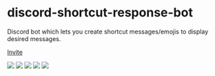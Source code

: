 # discord-shortcut-response-bot
Discord bot which lets you create shortcut messages/emojis to display desired messages.

<a href="https://discord.com/api/oauth2/authorize?client_id=858235270582894592&permissions=3221744704&scope=bot">Invite</a>

<img src="https://user-images.githubusercontent.com/34603371/123512188-ad462200-d6a3-11eb-83ad-4b07d6fcdd1d.png">
<img src="https://user-images.githubusercontent.com/34603371/123512183-aae3c800-d6a3-11eb-8399-e5b13ba80c01.png">
<img src="https://user-images.githubusercontent.com/34603371/123512182-a9b29b00-d6a3-11eb-8b13-d44a0deacda8.png">
<img src="https://user-images.githubusercontent.com/34603371/123512186-acad8b80-d6a3-11eb-8303-fce42da4a7a3.png">
<img src="https://user-images.githubusercontent.com/34603371/123512178-a7504100-d6a3-11eb-8b4e-38e6ffefdb63.png">

